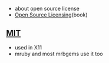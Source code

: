 * about open source license
* [Open Source Licensing](http://www.rosenlaw.com/oslbook.htm)(book)

## [MIT](http://opensource.org/licenses/mit-license.php)
* used in X11
* mruby and most mrbgems use it too
